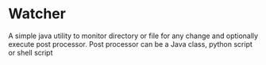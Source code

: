 # Watcher
A simple java utility to monitor directory or file for any change and optionally execute post processor. Post processor can be a Java class, python script or shell script
